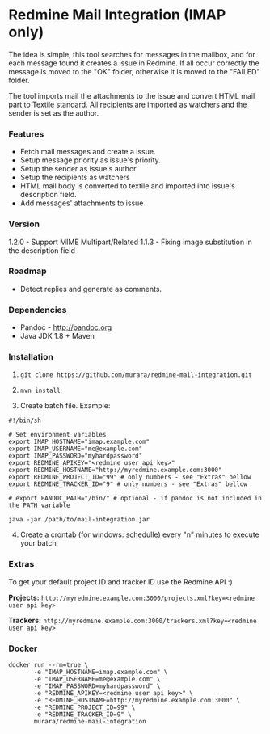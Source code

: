 # Redmine Mail Integration (IMAP only)
The idea is simple, this tool searches for messages in the mailbox, and for each message found it creates a issue in Redmine. If all occur correctly the message is moved to the "OK" folder, otherwise it is moved to the "FAILED" folder.

The tool imports mail the attachments to the issue and convert HTML mail part to Textile standard. All recipients are imported as watchers and the sender is set as the author.

### Features
* Fetch mail messages and create a issue.
* Setup message priority as issue's priority.
* Setup the sender as issue's author
* Setup the recipients as watchers
* HTML mail body is converted to textile and imported into issue's description field.
* Add messages' attachments to issue

### Version
1.2.0 - Support MIME Multipart/Related
1.1.3 - Fixing image substitution in the description field

### Roadmap
* Detect replies and generate as comments.

### Dependencies
* Pandoc - http://pandoc.org
* Java JDK 1.8 + Maven

### Installation
1) ```git clone https://github.com/murara/redmine-mail-integration.git```

2) ```mvn install```

3) Create batch file. Example:

```
#!/bin/sh

# Set environment variables
export IMAP_HOSTNAME="imap.example.com"
export IMAP_USERNAME="me@example.com"
export IMAP_PASSWORD="myhardpassword"
export REDMINE_APIKEY="<redmine user api key>"
export REDMINE_HOSTNAME="http://myredmine.example.com:3000"
export REDMINE_PROJECT_ID="99" # only numbers - see "Extras" bellow
export REDMINE_TRACKER_ID="9" # only numbers - see "Extras" bellow

# export PANDOC_PATH="/bin/" # optional - if pandoc is not included in the PATH variable

java -jar /path/to/mail-integration.jar
```

4) Create a crontab (for windows: schedulle) every "n" minutes to execute your batch

### Extras
To get your default project ID and tracker ID use the Redmine API :)

**Projects:** ```http://myredmine.example.com:3000/projects.xml?key=<redmine user api key>```

**Trackers:** ```http://myredmine.example.com:3000/trackers.xml?key=<redmine user api key>```

### Docker

```
docker run --rm=true \
       -e "IMAP_HOSTNAME=imap.example.com" \
       -e "IMAP_USERNAME=me@example.com" \
       -e "IMAP_PASSWORD=myhardpassword" \
       -e "REDMINE_APIKEY=<redmine user api key>" \
       -e "REDMINE_HOSTNAME=http://myredmine.example.com:3000" \
       -e "REDMINE_PROJECT_ID=99" \
       -e "REDMINE_TRACKER_ID=9" \
       murara/redmine-mail-integration
``` 
